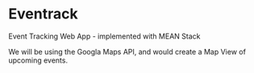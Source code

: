 # Eventrack
Event Tracking Web App - implemented with MEAN Stack

We will be using the Googla Maps API, and would create a Map View of upcoming events.
